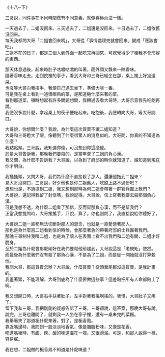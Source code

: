 《十八─下》  
  
三哥說，同件事在不同時間做有不同意義，就像喜極而泣一樣。  
  
一天過去了，二姐沒回來。三天過去了，二姐還是沒回來。十日過去了，二姐依舊沒回來。  
每天我都問大哥「二姐會回來嗎」，大哥從「事情處理完就會回來」變成「應該會吧」。  
二姐不在的日子，都是三個人到外面一起吃完再回來，可總覺得少了種我不會形容的東西。  
  
那天休息過後，起來時肚子咕噥咕噥的叫著，而外頭又飄來一陣香味。  
隨著香味走去，走到院裡的亭子，看到大哥和三哥已經坐在那，桌上擺上好幾道菜。  
也沒等大哥向我招手，我便自己過去坐下，準備大啖一番。  
可是我在桌上看到一道很眼熟的菜，是那道梔什麼來著的菜。  
看到那道菜，頓時想起有許多問題想問，我轉過去看大哥時，大哥示意我先吃飽再說。  
我便沒多說什麼，拿起桌上的筷子便吃起來。吃飽後，我便轉向大哥，等大哥開口。  
  
大哥說，你想問什麼？我說，為什麼這次買賣不讓二姐知道？  
大哥和三哥瞪大了眼，像聽到了什麼很驚人的消息似的。大哥問，你真的不知道為什麼？  
我點點頭。三哥說，我知道你傻，可沒想到你這麼傻。  
於是大哥告訴我，那晚我們要殺的，是當年棄了二姐的負心漢。  
我又問，為什麼不告訴我？大哥說，以為到了府邸的時你就知道了，誰知道到現在你才明白。  
  
我搔搔頭，又問大哥，我們為什麼不直接殺了那人，還讓他拖到二姐來？  
見大哥沒開口，三哥說，好歹他也是你二姐舊人，吃飽上路不過份吧？  
想想也是，不過提到二姐，我又想到那時為何二姐會帶著一群官兵圍上我們？  
大哥說，還記得我留了封信嗎，我說記得。大哥說，信上寫著我要去殺那個負心漢。  
可是我想不透，為什麼二姐看了那信，反而幫那負心漢，而不是幫我們？  
正當我想提問時，大哥搖搖手，只說，算了，你也別問了，我直接說給你聽好了。  
  
大哥說二姐一直都無法切斷對那人的思念，也就是一直愛戀著那人。  
那也是為什麼當二姐看到信的時候，會那麼著急的帶著府邸的士兵圍著我們。  
那晚三哥制住我叫二姐，也是為了讓人在表面上看不出我們和二姐有關，二姐才好脫身。  
至於二姐為什麼會那麼剛好在我們要殺他前趕到，大哥說這是「老規矩」使然。  
而最後為什麼我們沒有殺了那負心漢，不是為了二姐，而是從一開始就沒打算殺他。  
我問大哥，那這買賣怎辦？大哥說，什麼買賣？從頭至尾都沒這買賣，是我計畫的。  
我歪著頭，不能理解，大哥到底為了什麼要做這些事？這差點把所有人命都賠上了啊。  
  
我又想開口時，大哥右手扶著肚子，左手對著我搖啊搖的。我懂，大哥肚子又疼了。  
留下我和三哥，我把剛剛的疑惑告訴了三哥，三哥卻說，這答案，那晚大哥有說。  
說完，三哥也離開了，就剩我一人坐在亭子裡，還有一桌未完的菜餚。  
我舉箸夾了那道梔什麼來著，對了，是梔香鳳。  
靠近嘴邊時，我問到一股淡淡地香氣，像是胭脂粉味，又像是花香。  
吃進嘴裡時，有甜、辣、酸的味道混在一塊，又很滑溜。可是，和那人說得一樣，容易膩。  
  
我在想，二姐做的梔香鳳不知道是什麼味道？  
